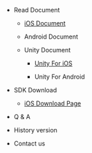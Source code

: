 * Read Document

  * [iOS Document](en/YumiMediationSDK_iOS_en.md)

  * Android Document

  * Unity Document

    * [Unity For iOS](en/YumiMediationSDK_iOS_Unity_en.md)

    * Unity For Android

* SDK Download

  * [iOS Download Page](iOSDownloadPage.md)

* Q & A

* History version

* Contact us